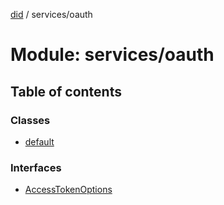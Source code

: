 [did](../README.md) / services/oauth

# Module: services/oauth

## Table of contents

### Classes

- [default](../classes/services_oauth.default.md)

### Interfaces

- [AccessTokenOptions](../interfaces/services_oauth.accesstokenoptions.md)
